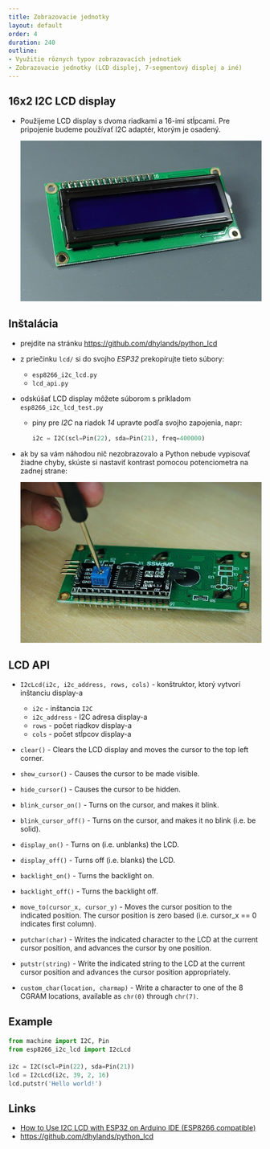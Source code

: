 ```yaml
---
title: Zobrazovacie jednotky
layout: default
order: 4
duration: 240
outline:
- Využitie rôznych typov zobrazovacích jednotiek
- Zobrazovacie jednotky (LCD displej, 7-segmentový displej a iné)
---
```



## 16x2 I2C LCD display

* Použijeme LCD display s dvoma riadkami a 16-imi stĺpcami. Pre pripojenie budeme používať I2C adaptér, ktorým je osadený.

    ![LCD display](images/i2c_lcd.jpg)


## Inštalácia

* prejdite na stránku https://github.com/dhylands/python_lcd

* z priečinku `lcd/` si do svojho _ESP32_ prekopírujte tieto súbory:
    * `esp8266_i2c_lcd.py`
    * `lcd_api.py`

* odskúšať LCD display môžete súborom s príkladom `esp8266_i2c_lcd_test.py`
    * piny pre _I2C_ na riadok _14_ upravte podľa svojho zapojenia, napr:

       ```python
       i2c = I2C(scl=Pin(22), sda=Pin(21), freq=400000)
       ```

* ak by sa vám náhodou nič nezobrazovalo a Python nebude vypisovať žiadne chyby, skúste si nastaviť kontrast pomocou potenciometra na zadnej strane:

    ![Nastavovanie kontrastu](images/lcd_adjust_pot.jpg)


## LCD API

* `I2cLcd(i2c, i2c_address, rows, cols)` - konštruktor, ktorý vytvorí inštanciu display-a
    * `i2c` - inštancia `I2C`
    * `i2c_address` - I2C adresa display-a
    * `rows` - počet riadkov display-a
    * `cols` - počet stĺpcov display-a

* `clear()` - Clears the LCD display and moves the cursor to the top left corner.

* `show_cursor()` - Causes the cursor to be made visible.

* `hide_cursor()` - Causes the cursor to be hidden.

* `blink_cursor_on()` - Turns on the cursor, and makes it blink.

* `blink_cursor_off()` - Turns on the cursor, and makes it no blink (i.e. be solid).

* `display_on()` - Turns on (i.e. unblanks) the LCD.

* `display_off()` - Turns off (i.e. blanks) the LCD.

* `backlight_on()` - Turns the backlight on.

* `backlight_off()` - Turns the backlight off.

* `move_to(cursor_x, cursor_y)` - Moves the cursor position to the indicated position. The cursor position is zero based (i.e. cursor_x == 0 indicates first column). 

* `putchar(char)` - Writes the indicated character to the LCD at the current cursor position, and advances the cursor by one position. 

* `putstr(string)` - Write the indicated string to the LCD at the current cursor position and advances the cursor position appropriately.

* `custom_char(location, charmap)` - Write a character to one of the 8 CGRAM locations, available as `chr(0)` through `chr(7)`.


## Example

```python
from machine import I2C, Pin
from esp8266_i2c_lcd import I2cLcd

i2c = I2C(scl=Pin(22), sda=Pin(21))
lcd = I2cLcd(i2c, 39, 2, 16)
lcd.putstr('Hello world!')
```


## Links

* [How to Use I2C LCD with ESP32 on Arduino IDE (ESP8266 compatible)](https://randomnerdtutorials.com/esp32-esp8266-i2c-lcd-arduino-ide/)
* https://github.com/dhylands/python_lcd

